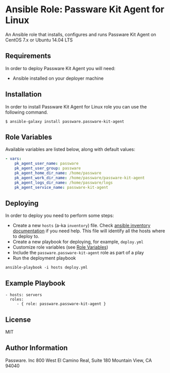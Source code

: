 Ansible Role: Passware Kit Agent for Linux
==========================================

An Ansible role that installs, configures and runs Passware Kit Agent on
CentOS 7.x or Ubuntu 14.04 LTS

Requirements
------------

In order to deploy Passware Kit Agent you will need:

* Ansible installed on your deployer machine

Installation
------------

In order to install Passware Kit Agent for Linux role you can use the following command.

```
$ ansible-galaxy install passware.passware-kit-agent

```


Role Variables
--------------

Available variables are listed below, along with default values:

```yaml
- vars:
    pk_agent_user_name: passware
    pk_agent_user_group: passware
    pk_agent_home_dir_name: /home/passware
    pk_agent_work_dir_name: /home/passware/passware-kit-agent
    pk_agent_logs_dir_name: /home/passware/logs
    pk_agent_service_name: passware-kit-agent
```

Deploying
---------

In order to deploy you need to perform some steps:

* Create a new `hosts` (a-ka `inventory`) file.
  Check [ansible inventory documentation](http://docs.ansible.com/intro_inventory.html)
  if you need help. This file will identify all the hosts where to deploy to.
* Create a new playbook for deploying, for example, `deploy.yml`
* Customize role variables (see [Role Variables](#role-variables))
* Include the `passware.passware-kit-agent` role as part of a play
* Run the deployment playbook

```ansible-playbook -i hosts deploy.yml```


Example Playbook
----------------

    - hosts: servers
      roles:
         - { role: passware.passware-kit-agent }

License
-------

MIT

Author Information
------------------

Passware. Inc
800 West El Camino Real, Suite 180
Mountain View, CA  94040
